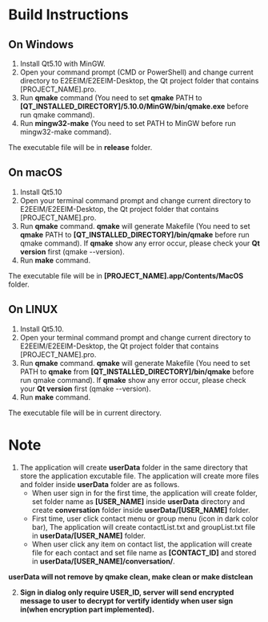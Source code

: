 # Build Instructions #
 ## On Windows ##
  1. Install Qt5.10 with MinGW.
  2. Open your command prompt (CMD or PowerShell) and change current directory to E2EEIM/E2EEIM-Desktop, the Qt project folder that contains [PROJECT_NAME].pro.
  3. Run **qmake** command (You need to set **qmake** PATH to **[QT_INSTALLED_DIRECTORY]/5.10.0/MinGW/bin/qmake.exe** before run qmake command).
  4. Run **mingw32-make** (You need to set PATH to MinGW before run mingw32-make command).
  
The executable file will be in **release** folder.




## On macOS ##
  1. Install Qt5.10
  2. Open your terminal command prompt and change current directory to E2EEIM/E2EEIM-Desktop, the Qt project folder that contains [PROJECT_NAME].pro.
  3. Run **qmake** command. **qmake** will generate Makefile (You need to set **qmake** PATH to **[QT_INSTALLED_DIRECTORY]/bin/qmake** before run qmake command). If **qmake** show any error occur, please check your **Qt version** first (qmake --version).
  4. Run **make** command.
  
The executable file will be in **[PROJECT_NAME].app/Contents/MacOS** folder.




## On LINUX ##
  1. Install Qt5.10.
  2. Open your terminal command prompt and change current directory to E2EEIM/E2EEIM-Desktop, the Qt project folder that contains [PROJECT_NAME].pro.
  3. Run **qmake** command. **qmake** will generate Makefile (You need to set PATH to **qmake** from **[QT_INSTALLED_DIRECTORY]/bin/qmake** before run qmake command). If **qmake** show any error occur, please check your **Qt version**  first (qmake --version).
  4. Run **make** command.
  
The executable file will be in current directory.


# Note #
1. The application will create **userData** folder in the same directory that store the application excutable file. The application will create more files and folder inside **userData** folder are as follows.
     - When user sign in for the first time, the application will create folder, set folder name as **[USER_NAME]** inside **userData** directory and create **conversation** folder inside **userData/[USER_NAME]** folder.
     - First time, user click contact menu or group menu (icon in dark color bar), The application will create contactList.txt and groupList.txt file in **userData/[USER_NAME]** folder.
     - When user click any item on contact list, the application will create file for each contact and set file name as **[CONTACT_ID]** and stored in **userData/[USER_NAME]/conversation/**.
     
**userData will not remove by qmake clean, make clean or make distclean**
    
2. **Sign in dialog only require USER_ID, server will send encrypted message to user to decrypt for vertify identidy when user sign in(when encryption part implemented).**

